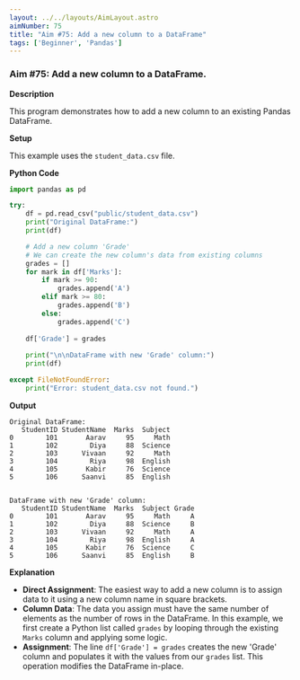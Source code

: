 ```yaml
---
layout: ../../layouts/AimLayout.astro
aimNumber: 75
title: "Aim #75: Add a new column to a DataFrame"
tags: ['Beginner', 'Pandas']
---
```


### Aim #75: Add a new column to a DataFrame.

**Description**

This program demonstrates how to add a new column to an existing Pandas DataFrame.

**Setup**

This example uses the `student_data.csv` file.

**Python Code**

```python
import pandas as pd

try:
    df = pd.read_csv("public/student_data.csv")
    print("Original DataFrame:")
    print(df)

    # Add a new column 'Grade'
    # We can create the new column's data from existing columns
    grades = []
    for mark in df['Marks']:
        if mark >= 90:
            grades.append('A')
        elif mark >= 80:
            grades.append('B')
        else:
            grades.append('C')
    
    df['Grade'] = grades
    
    print("\n\nDataFrame with new 'Grade' column:")
    print(df)

except FileNotFoundError:
    print("Error: student_data.csv not found.")
```

**Output**

```text
Original DataFrame:
   StudentID StudentName  Marks  Subject
0        101       Aarav     95     Math
1        102        Diya     88  Science
2        103      Vivaan     92     Math
3        104        Riya     98  English
4        105       Kabir     76  Science
5        106      Saanvi     85  English


DataFrame with new 'Grade' column:
   StudentID StudentName  Marks  Subject Grade
0        101       Aarav     95     Math     A
1        102        Diya     88  Science     B
2        103      Vivaan     92     Math     A
3        104        Riya     98  English     A
4        105       Kabir     76  Science     C
5        106      Saanvi     85  English     B
```

**Explanation**

- **Direct Assignment**: The easiest way to add a new column is to assign data to it using a new column name in square brackets.
- **Column Data**: The data you assign must have the same number of elements as the number of rows in the DataFrame. In this example, we first create a Python list called `grades` by looping through the existing `Marks` column and applying some logic.
- **Assignment**: The line `df['Grade'] = grades` creates the new 'Grade' column and populates it with the values from our `grades` list. This operation modifies the DataFrame in-place.
